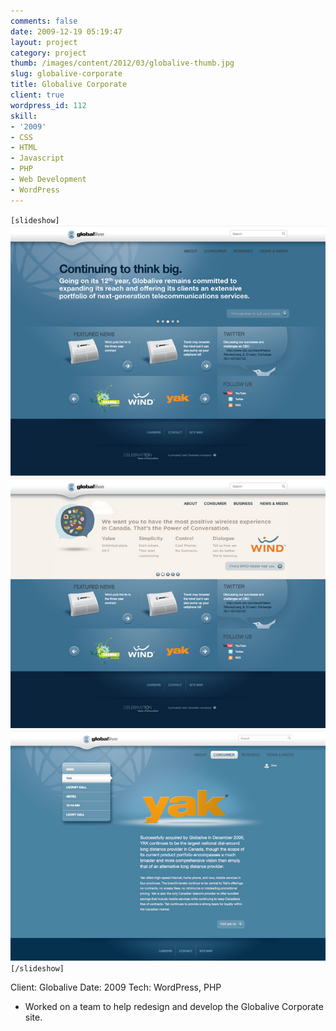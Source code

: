 ```yaml
---
comments: false
date: 2009-12-19 05:19:47
layout: project
category: project
thumb: /images/content/2012/03/globalive-thumb.jpg
slug: globalive-corporate
title: Globalive Corporate
client: true
wordpress_id: 112
skill:
- '2009'
- CSS
- HTML
- Javascript
- PHP
- Web Development
- WordPress
---
```


`[slideshow]`
![](/images/content/2012/03/globalive-cropped1.jpg)
![](/images/content/2012/03/globalive-cropped2.jpg)
![](/images/content/2012/03/globalive-cropped3.jpg)
`[/slideshow]`

Client: Globalive
Date: 2009
Tech: WordPress, PHP



	
  * Worked on a team to help redesign and develop the Globalive Corporate site.


